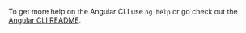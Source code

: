 To get more help on the Angular CLI use `ng help` or go check out the [Angular CLI README](https://github.com/angular/angular-cli/blob/master/README.md).
